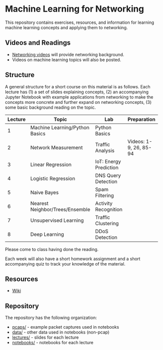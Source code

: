 # Machine Learning for Networking

This repository contains exercises, resources, and information for learning machine learning concepts and applying them to networking. 

## Videos and Readings

* [Networking videos](https://www.youtube.com/playlist?list=PLpherdrLyny-zJw95jcE-uJkcsIAG1MEn) will provide networking background.
* Videos on machine learning topics will also be posted.

## Structure

A general structure for a short course on this material is as follows. Each lecture has (1) a set of slides explaining concepts, (2) an accompanying Jupyter Notebook with example applications from networking to make the concepts more concrete and further expand on networking concepts, (3) some basic background reading on the topic.

| Lecture | Topic                          | Lab                    | Preparation            |
|---------|--------------------------------|------------------------|------------------------|
| 1       | Machine Learning/Python Basics | Python Basics          |                        |
| 2       | Network Measurement            | Traffic Analysis       | Videos: 1-9, 26, 85-94 |
| 3       | Linear Regression              | IoT: Energy Prediction |                        |
| 4       | Logistic Regression            | DNS Query Detection    |                        |
| 5       | Naive Bayes                    | Spam Filtering         |                        |
| 6       | Nearest Neighbor/Trees/Ensemble| Activity Recognition   |                        |
| 7       | Unsupervised Learning          | Traffic Clustering     |                        |
| 8       | Deep Learning                  | DDoS Detection         |                        |

Please come to class having done the reading. 

Each week will also have a short homework assignment and a short accompanying quiz to track your knowledge of the material.

## Resources

* [Wiki](https://github.com/noise-lab/ml-networking/wiki)

## Repository

The repository has the following organization:

* [pcaps/](blob/master/pcaps/) - example packet captures used in notebooks
* [data/](blob/master/data/) - other data used in notebooks (non-pcap)
* [lectures/](blob/master/lectures/) - slides for each lecture
* [notebooks/](blob/master/notebooks/) - notebooks for each lecture
